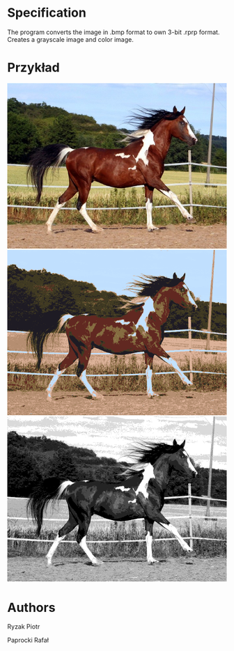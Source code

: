 # Specification

The program converts the image in .bmp format to own 3-bit .rprp format. Creates a grayscale image and color image.
# Przykład 
![alt text](https://raw.githubusercontent.com/RafalPaprocki/ImageFormatConverter/master/Results/h.bmp)![alt text](https://raw.githubusercontent.com/RafalPaprocki/ImageFormatConverter/master/Results/h1.bmp)![alt text](https://raw.githubusercontent.com/RafalPaprocki/ImageFormatConverter/master/Results/h2.bmp)
# Authors
Ryzak Piotr

Paprocki Rafał
